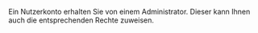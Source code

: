 Ein Nutzerkonto erhalten Sie von einem Administrator. Dieser kann Ihnen auch die entsprechenden Rechte zuweisen.
